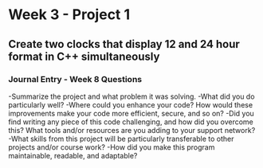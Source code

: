 # Week 3 - Project 1


## Create two clocks that display 12 and 24 hour format in C++ simultaneously


### Journal Entry - Week 8 Questions

-Summarize the project and what problem it was solving.
-What did you do particularly well?
-Where could you enhance your code? How would these improvements make your code more efficient, secure, and so on?
-Did you find writing any piece of this code challenging, and how did you overcome this? What tools and/or resources are you adding to your support network?
-What skills from this project will be particularly transferable to other projects and/or course work?
-How did you make this program maintainable, readable, and adaptable?